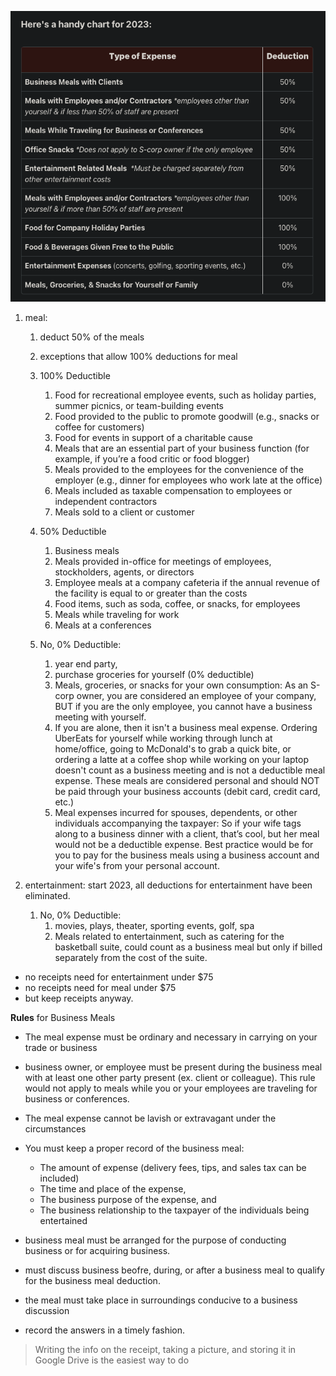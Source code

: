 





![Screenshot 2023-06-29 at 01.05.33](/assets/img/Screenshot%202023-06-29%20at%2001.05.33.png)

1. meal:
   1. deduct 50% of the meals
   2. exceptions that allow 100% deductions for meal
   3. 100% Deductible
      1. Food for recreational employee events, such as holiday parties, summer picnics, or team-building events
      1. Food provided to the public to promote goodwill (e.g., snacks or coffee for customers)
      1. Food for events in support of a charitable cause
      1. Meals that are an essential part of your business function (for example, if you’re a food critic or food blogger)
      1. Meals provided to the employees for the convenience of the employer (e.g., dinner for employees who work late at the office)
      1. Meals included as taxable compensation to employees or independent contractors
      1. Meals sold to a client or customer

   3. 50% Deductible
      1. Business meals
      1. Meals provided in-office for meetings of employees, stockholders, agents, or directors
      1. Employee meals at a company cafeteria if the annual revenue of the facility is equal to or greater than the costs
      1. Food items, such as soda, coffee, or snacks, for employees
      1. Meals while traveling for work
      1. Meals at a conferences

   4. No, 0% Deductible:
      1. year end party,
      2. purchase groceries for yourself (0% deductible)
      3. Meals, groceries, or snacks for your own consumption: As an S-corp owner, you are considered an employee of your company, BUT if you are the only employee, you cannot have a business meeting with yourself.
      4. If you are alone, then it isn't a business meal expense. Ordering UberEats for yourself while working through lunch at home/office, going to McDonald's to grab a quick bite, or ordering a latte at a coffee shop while working on your laptop doesn't count as a business meeting and is not a deductible meal expense. These meals are considered personal and should NOT be paid through your business accounts (debit card, credit card, etc.)
      5. Meal expenses incurred for spouses, dependents, or other individuals accompanying the taxpayer: So if your wife tags along to a business dinner with a client, that’s cool, but her meal would not be a deductible expense. Best practice would be for you to pay for the business meals using a business account and your wife's from your personal account.

2. entertainment: start 2023, all deductions for entertainment have been eliminated.
   1. No, 0% Deductible:
      1. movies, plays, theater, sporting events, golf, spa
      2. Meals related to entertainment, such as catering for the basketball suite, could count as a business meal but only if billed separately from the cost of the suite.


- no receipts need for entertainment under $75
- no receipts need for meal under $75
- but keep receipts anyway.


**Rules** for Business Meals
- The meal expense must be ordinary and necessary in carrying on your trade or business
- business owner, or employee must be present during the business meal with at least one other party present (ex. client or colleague). This rule would not apply to meals while you or your employees are traveling for business or conferences.
- The meal expense cannot be lavish or extravagant under the circumstances
- You must keep a proper record of the business meal:
  - The amount of expense (delivery fees, tips, and sales tax can be included)
  - The time and place of the expense,
  - The business purpose of the expense, and
  - The business relationship to the taxpayer of the individuals being entertained

- business meal must be arranged for the purpose of conducting business or for acquiring business.

- must discuss business beofre, during, or after a business meal to qualify for the business meal deduction.

- the meal must take place in surroundings conducive to a business discussion

- record the answers in a timely fashion.

> Writing the info on the receipt, taking a picture, and storing it in Google Drive is the easiest way to do
